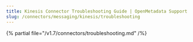 ```yaml
---
title: Kinesis Connector Troubleshooting Guide | OpenMetadata Support
slug: /connectors/messaging/kinesis/troubleshooting
---
```


{% partial file="/v1.7/connectors/troubleshooting.md" /%}
